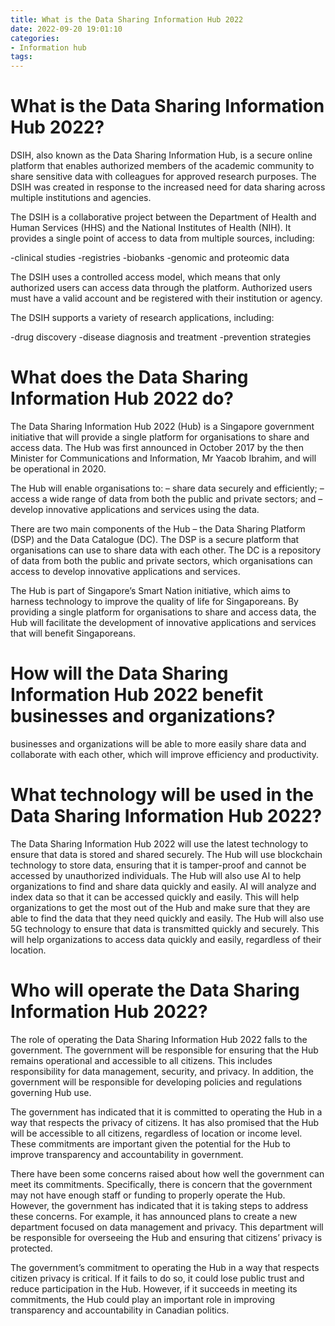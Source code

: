 ```yaml
---
title: What is the Data Sharing Information Hub 2022
date: 2022-09-20 19:01:10
categories:
- Information hub
tags:
---
```



#  What is the Data Sharing Information Hub 2022?

DSIH, also known as the Data Sharing Information Hub, is a secure online platform that enables authorized members of the academic community to share sensitive data with colleagues for approved research purposes. The DSIH was created in response to the increased need for data sharing across multiple institutions and agencies.

The DSIH is a collaborative project between the Department of Health and Human Services (HHS) and the National Institutes of Health (NIH). It provides a single point of access to data from multiple sources, including:

-clinical studies
-registries
-biobanks
-genomic and proteomic data

The DSIH uses a controlled access model, which means that only authorized users can access data through the platform. Authorized users must have a valid account and be registered with their institution or agency.

The DSIH supports a variety of research applications, including:

-drug discovery
-disease diagnosis and treatment
-prevention strategies

#  What does the Data Sharing Information Hub 2022 do? 

The Data Sharing Information Hub 2022 (Hub) is a Singapore government initiative that will provide a single platform for organisations to share and access data. The Hub was first announced in October 2017 by the then Minister for Communications and Information, Mr Yaacob Ibrahim, and will be operational in 2020.

The Hub will enable organisations to: 
– share data securely and efficiently;
– access a wide range of data from both the public and private sectors; and
– develop innovative applications and services using the data.

There are two main components of the Hub – the Data Sharing Platform (DSP) and the Data Catalogue (DC). The DSP is a secure platform that organisations can use to share data with each other. The DC is a repository of data from both the public and private sectors, which organisations can access to develop innovative applications and services.

The Hub is part of Singapore’s Smart Nation initiative, which aims to harness technology to improve the quality of life for Singaporeans. By providing a single platform for organisations to share and access data, the Hub will facilitate the development of innovative applications and services that will benefit Singaporeans.

#  How will the Data Sharing Information Hub 2022 benefit businesses and organizations? 

 businesses and organizations will be able to more easily share data
and collaborate with each other, which will improve efficiency and
productivity.

#  What technology will be used in the Data Sharing Information Hub 2022? 
The Data Sharing Information Hub 2022 will use the latest technology to ensure that data is stored and shared securely. The Hub will use blockchain technology to store data, ensuring that it is tamper-proof and cannot be accessed by unauthorized individuals. 
The Hub will also use AI to help organizations to find and share data quickly and easily. AI will analyze and index data so that it can be accessed quickly and easily. This will help organizations to get the most out of the Hub and make sure that they are able to find the data that they need quickly and easily. 
The Hub will also use 5G technology to ensure that data is transmitted quickly and securely. This will help organizations to access data quickly and easily, regardless of their location.

#  Who will operate the Data Sharing Information Hub 2022?

The role of operating the Data Sharing Information Hub 2022 falls to the government. The government will be responsible for ensuring that the Hub remains operational and accessible to all citizens. This includes responsibility for data management, security, and privacy. In addition, the government will be responsible for developing policies and regulations governing Hub use.

The government has indicated that it is committed to operating the Hub in a way that respects the privacy of citizens. It has also promised that the Hub will be accessible to all citizens, regardless of location or income level. These commitments are important given the potential for the Hub to improve transparency and accountability in government.

There have been some concerns raised about how well the government can meet its commitments. Specifically, there is concern that the government may not have enough staff or funding to properly operate the Hub. However, the government has indicated that it is taking steps to address these concerns. For example, it has announced plans to create a new department focused on data management and privacy. This department will be responsible for overseeing the Hub and ensuring that citizens’ privacy is protected.

The government’s commitment to operating the Hub in a way that respects citizen privacy is critical. If it fails to do so, it could lose public trust and reduce participation in the Hub. However, if it succeeds in meeting its commitments, the Hub could play an important role in improving transparency and accountability in Canadian politics.